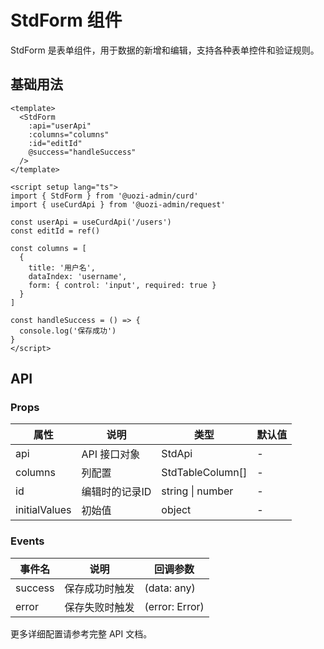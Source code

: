 # StdForm 组件

StdForm 是表单组件，用于数据的新增和编辑，支持各种表单控件和验证规则。

## 基础用法

```vue
<template>
  <StdForm
    :api="userApi"
    :columns="columns"
    :id="editId"
    @success="handleSuccess"
  />
</template>

<script setup lang="ts">
import { StdForm } from '@uozi-admin/curd'
import { useCurdApi } from '@uozi-admin/request'

const userApi = useCurdApi('/users')
const editId = ref()

const columns = [
  {
    title: '用户名',
    dataIndex: 'username',
    form: { control: 'input', required: true }
  }
]

const handleSuccess = () => {
  console.log('保存成功')
}
</script>
```

## API

### Props

| 属性 | 说明 | 类型 | 默认值 |
|------|------|------|--------|
| api | API 接口对象 | StdApi | - |
| columns | 列配置 | StdTableColumn[] | - |
| id | 编辑时的记录ID | string \| number | - |
| initialValues | 初始值 | object | - |

### Events

| 事件名 | 说明 | 回调参数 |
|--------|------|----------|
| success | 保存成功时触发 | (data: any) |
| error | 保存失败时触发 | (error: Error) |

更多详细配置请参考完整 API 文档。